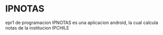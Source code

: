 # IPNOTAS
epr1 de programacion
IPNOTAS es una aplicacion android, la cual calcula notas de la institucion IPCHILE

